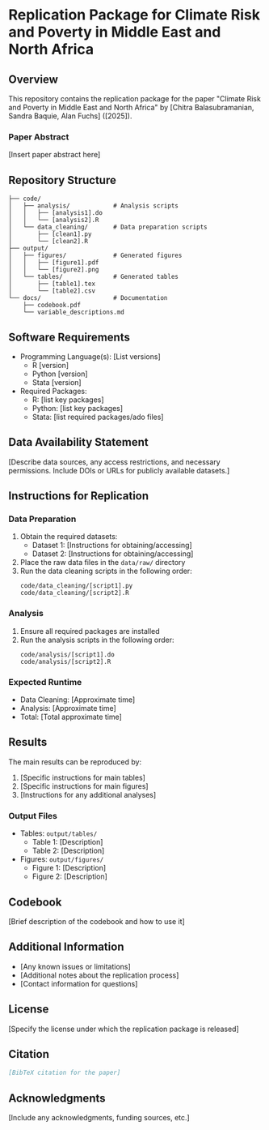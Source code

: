 # Replication Package for Climate Risk and Poverty in Middle East and North Africa

## Overview
This repository contains the replication package for the paper "Climate Risk and Poverty in Middle East and North Africa" by [Chitra Balasubramanian, Sandra Baquie, Alan Fuchs] ([2025]). 

### Paper Abstract
[Insert paper abstract here]

## Repository Structure
```
├── code/
│   ├── analysis/            # Analysis scripts
│   │   ├── [analysis1].do
│   │   └── [analysis2].R
│   └── data_cleaning/       # Data preparation scripts
│       ├── [clean1].py
│       └── [clean2].R
├── output/
│   ├── figures/             # Generated figures
│   │   ├── [figure1].pdf
│   │   └── [figure2].png
│   └── tables/              # Generated tables
│       ├── [table1].tex
│       └── [table2].csv
└── docs/                    # Documentation
    ├── codebook.pdf
    └── variable_descriptions.md
```

## Software Requirements
- Programming Language(s): [List versions]
  - R [version]
  - Python [version]
  - Stata [version]
- Required Packages:
  - R: [list key packages]
  - Python: [list key packages]
  - Stata: [list required packages/ado files]

## Data Availability Statement
[Describe data sources, any access restrictions, and necessary permissions. Include DOIs or URLs for publicly available datasets.]

## Instructions for Replication

### Data Preparation
1. Obtain the required datasets:
   - Dataset 1: [Instructions for obtaining/accessing]
   - Dataset 2: [Instructions for obtaining/accessing]
2. Place the raw data files in the `data/raw/` directory
3. Run the data cleaning scripts in the following order:
   ```
   code/data_cleaning/[script1].py
   code/data_cleaning/[script2].R
   ```

### Analysis
1. Ensure all required packages are installed
2. Run the analysis scripts in the following order:
   ```
   code/analysis/[script1].do
   code/analysis/[script2].R
   ```

### Expected Runtime
- Data Cleaning: [Approximate time]
- Analysis: [Approximate time]
- Total: [Total approximate time]

## Results
The main results can be reproduced by:
1. [Specific instructions for main tables]
2. [Specific instructions for main figures]
3. [Instructions for any additional analyses]

### Output Files
- Tables: `output/tables/`
  - Table 1: [Description]
  - Table 2: [Description]
- Figures: `output/figures/`
  - Figure 1: [Description]
  - Figure 2: [Description]

## Codebook
[Brief description of the codebook and how to use it]

## Additional Information
- [Any known issues or limitations]
- [Additional notes about the replication process]
- [Contact information for questions]

## License
[Specify the license under which the replication package is released]

## Citation
```bibtex
[BibTeX citation for the paper]
```

## Acknowledgments
[Include any acknowledgments, funding sources, etc.]
